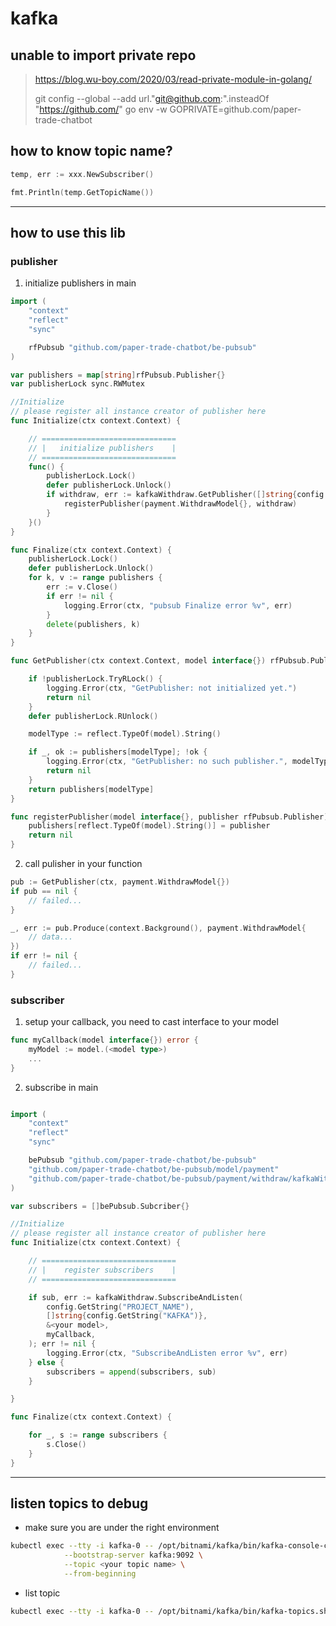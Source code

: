# kafka


## unable to import private repo
>  https://blog.wu-boy.com/2020/03/read-private-module-in-golang/
> 
>  git config --global --add url."git@github.com:".insteadOf "https://github.com/"
>  go env -w GOPRIVATE=github.com/paper-trade-chatbot

## how to know topic name?

```go
temp, err := xxx.NewSubscriber()

fmt.Println(temp.GetTopicName())
```

---

## how to use this lib

### publisher

1. initialize publishers in main
```go
import (
	"context"
	"reflect"
	"sync"

	rfPubsub "github.com/paper-trade-chatbot/be-pubsub"
)

var publishers = map[string]rfPubsub.Publisher{}
var publisherLock sync.RWMutex

//Initialize
// please register all instance creator of publisher here
func Initialize(ctx context.Context) {

	// ==============================
	// |   initialize publishers    |
	// ==============================
	func() {
		publisherLock.Lock()
		defer publisherLock.Unlock()
		if withdraw, err := kafkaWithdraw.GetPublisher([]string{config.GetString("KAFKA")}); err != nil {
			registerPublisher(payment.WithdrawModel{}, withdraw)
		}
	}()
}

func Finalize(ctx context.Context) {
	publisherLock.Lock()
	defer publisherLock.Unlock()
	for k, v := range publishers {
		err := v.Close()
		if err != nil {
			logging.Error(ctx, "pubsub Finalize error %v", err)
		}
		delete(publishers, k)
	}
}

func GetPublisher(ctx context.Context, model interface{}) rfPubsub.Publisher {

	if !publisherLock.TryRLock() {
		logging.Error(ctx, "GetPublisher: not initialized yet.")
		return nil
	}
	defer publisherLock.RUnlock()

	modelType := reflect.TypeOf(model).String()

	if _, ok := publishers[modelType]; !ok {
		logging.Error(ctx, "GetPublisher: no such publisher.", modelType)
		return nil
	}
	return publishers[modelType]
}

func registerPublisher(model interface{}, publisher rfPubsub.Publisher) error {
	publishers[reflect.TypeOf(model).String()] = publisher
	return nil
} 


```

2. call pulisher in your function

```go
pub := GetPublisher(ctx, payment.WithdrawModel{})
if pub == nil {
    // failed...
}

_, err := pub.Produce(context.Background(), payment.WithdrawModel{
    // data...
})
if err != nil {
    // failed...
}

```

### subscriber

1. setup your callback, you need to cast interface to your model

```go
func myCallback(model interface{}) error {
    myModel := model.(<model type>)
    ...
}

```

2. subscribe in main

```go

import (
	"context"
	"reflect"
	"sync"

	bePubsub "github.com/paper-trade-chatbot/be-pubsub"
	"github.com/paper-trade-chatbot/be-pubsub/model/payment"
	"github.com/paper-trade-chatbot/be-pubsub/payment/withdraw/kafkaWithdraw"
)

var subscribers = []bePubsub.Subcriber{}

//Initialize
// please register all instance creator of publisher here
func Initialize(ctx context.Context) {

	// ==============================
	// |    register subscribers    |
	// ==============================

	if sub, err := kafkaWithdraw.SubscribeAndListen(
		config.GetString("PROJECT_NAME"),
		[]string{config.GetString("KAFKA")},
		&<your model>,
		myCallback,
	); err != nil {
		logging.Error(ctx, "SubscribeAndListen error %v", err)
	} else {
		subscribers = append(subscribers, sub)
	}

}

func Finalize(ctx context.Context) {

	for _, s := range subscribers {
		s.Close()
	}
}
```

---

## listen topics to debug

- make sure you are under the right environment

```bash
kubectl exec --tty -i kafka-0 -- /opt/bitnami/kafka/bin/kafka-console-consumer.sh \
            --bootstrap-server kafka:9092 \
            --topic <your topic name> \
            --from-beginning
```

- list topic

```bash
kubectl exec --tty -i kafka-0 -- /opt/bitnami/kafka/bin/kafka-topics.sh --list --bootstrap-server kafka:9092
```
